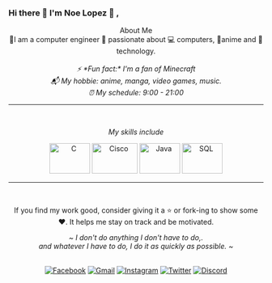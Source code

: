 ### Hi there 👋 I'm Noe Lopez 🐧 ,

 <!-- Sections -->
<p align="center">
    About Me 
	<br>
   🔰I am a computer engineer  💜 passionate about 💻 computers, 🌸anime and 💾technology.
   <br>
   <i> </i>
   <br> 
   <i>⚡ *Fun fact:* I'm a fan of Minecraft </i>
   <br>
   <i>📬 My hobbie: anime, manga, video games, music.</i>
   <br>
   <i>⏰ My schedule: 9:00 - 21:00 </i>
   <br>

<!--

### About Me
🔰I am a computer engineer  💜 passionate about 💻 computers, 🌸anime and 💾technology.


- ⚡ *Fun fact:* I'm a fan of Minecraft
- 📬 My hobbie: anime,manga, video games, music.
- ⏰ My schedule: 9:00 - 21:00
-->

<hr>
<!--Frame-->
<br>

<!--Skills -->
<p align="center">
<i>My skills include</i>
<br>
<!--Logo-->
<p align="center">
	<img title="C" alt="C" src="https://img.shields.io/badge/-C-FFFFFF?style=rounded-square&logo=C&logoColor=blue" width="80" height="60" />
	<img title="Cisco" alt="Cisco" src="https://img.shields.io/badge/-Cisco-FFFFFF?style=rounded-square&logo=cisco" width="90" height="60" />
	<img title="Java" alt="Java" src="https://img.shields.io/badge/java-FFFFFF?style=rounded-square&logo=java&logoColor=blue" width="80" height="60" />
	<img title="SQL" alt="SQL" src="https://img.shields.io/badge/-SQL-FFFFFF?style=rounded-square&logo=sql" width="80" height="60" />
	
</p>

<!--
*Thomas-George-T/Thomas-George-T* is a ✨ special ✨ repository because its `README.md` (this file) appears on your GitHub profile.
T
Here are some ideas to get you started:

- 🔭 I’m currently working on ...
- 🌱 I’m currently learning ...
- 👯 I’m looking to collaborate on ...						|
- 🤔 I’m looking for help with ...						Comments
- 💬 Ask me about ...										|
- 📫 How to reach me: ...
- 😄 Pronouns: ...
- ⚡ Fun fact: ...



### My Recent post on Medium!
<a target="_blank" href="https://github-readme-medium-recent-article.vercel.app/medium/@thomas_george_thomas/0"><img src="https://github-readme-medium-recent-article.vercel.app/medium/@thomas_george_thomas/0" alt="Recent Article on medium"></img></a>   
  
   --> 

<hr>
<!--Frame-->
<br>

<p align="center">
If you find my work good, consider giving it a ⭐ or fork-ing to show some ❤️. It helps me stay on track and be motivated.
<br>

<p align="center">
   <i>~ I don't do anything I don't have to do,.</i>
   <br>
   <i>and whatever I have to do, I do it as quickly as possible. ~</i>
   <br>
<br>	

<!--Redes-->

<p align="center"> 
<a href="https://www.facebook.com/noe.lopezolvera/" target="_BLANK" ><img title="Facebook" alt="Facebook" src="https://img.shields.io/badge/-Facebook-FFFFFF?style=for-the-badge&logo=Facebook"></img></a>
<a href="mailto:nlopez16@alumnos.uaq.mx" target="_blank"><img title="Gmail" alt="Gmail" src="https://img.shields.io/badge/-Gmail-D14836?style=for-the-badge&logo=Gmail&logoColor=white"></img></a>
<a href="https://www.instagram.com/noe._.lopez" target="_blank" ><img title="Instagram" alt="Instagram" src="https://img.shields.io/badge/-Instagram-12100E?style=for-the-badge&logo=Instagram&logoColor=white"></img></a>
<a href="https://twitter.com/bagnygato" target="_blank" ><img title="Twitter" alt="Twitter" src="https://img.shields.io/badge/-Twitter-1DA1F2?style=for-the-badge&logo=Twitter&logoColor=white"></img></a>
<a href="https://discord.com/channels/@me" target="_blank"><img title="Discord" alt="Discord" src="https://img.shields.io/badge/-Discord-FFFFFF?style=for-the-badge&logo=Discord"></img></a>
<br>
</p>
